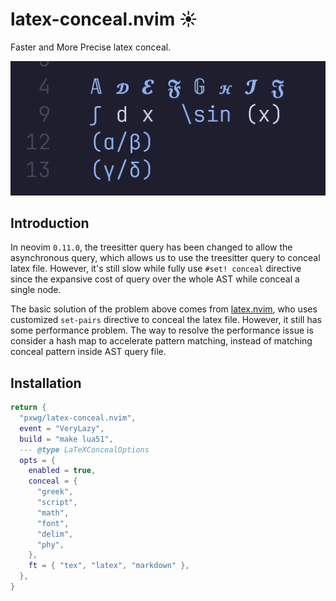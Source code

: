 # latex-conceal.nvim ☀️

Faster and More Precise latex conceal.

![showcase](./fig/showcase_1.png)

## Introduction

In neovim `0.11.0`, the treesitter query has been changed to allow the asynchronous query, which allows us to use the treesitter query to conceal latex file. However, it's still slow while fully use `#set! conceal` directive since the expansive cost of query over the whole AST while conceal a single node.

The basic solution of the problem above comes from [latex.nvim](https://github.com/robbielyman/latex.nvim), who uses customized `set-pairs` directive to conceal the latex file. However, it still has some performance problem. The way to resolve the performance issue is consider a hash map to accelerate pattern matching, instead of matching conceal pattern inside AST query file.

## Installation

```lua
return {
  "pxwg/latex-conceal.nvim",
  event = "VeryLazy",
  build = "make lua51",
  --- @type LaTeXConcealOptions
  opts = {
    enabled = true,
    conceal = {
      "greek",
      "script",
      "math",
      "font",
      "delim",
      "phy",
    },
    ft = { "tex", "latex", "markdown" },
  },
}
```
